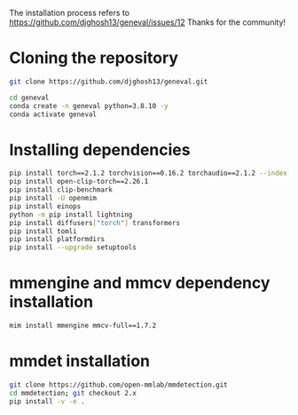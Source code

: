 The installation process refers to https://github.com/djghosh13/geneval/issues/12 Thanks for the community!

# Cloning the repository

```bash
git clone https://github.com/djghosh13/geneval.git

cd geneval
conda create -n geneval python=3.8.10 -y
conda activate geneval
```

# Installing dependencies

```bash
pip install torch==2.1.2 torchvision==0.16.2 torchaudio==2.1.2 --index-url https://download.pytorch.org/whl/cu121
pip install open-clip-torch==2.26.1
pip install clip-benchmark
pip install -U openmim
pip install einops
python -m pip install lightning
pip install diffusers["torch"] transformers
pip install tomli
pip install platformdirs
pip install --upgrade setuptools
```

# mmengine and mmcv dependency installation

```bash
mim install mmengine mmcv-full==1.7.2
```

# mmdet installation

```bash
git clone https://github.com/open-mmlab/mmdetection.git
cd mmdetection; git checkout 2.x
pip install -v -e .
```

<!-- conda create -n geneval python==3.9 -->

<!--
conda install -c nvidia cuda-toolkit -y
./evaluation/download_models.sh output/

# install mmdetection

git clone https://github.com/open-mmlab/mmdetection.git
cd mmdetection; git checkout 2.x
pip install -v -e .

pip install einops
pip install accelerate==0.15.0
pip install torchmetrics==0.6.0
pip install transformers==4.48.0
pip install pandas
pip install open-clip-torch
pip install clip_benchmark
pip install huggingface_hub==0.24.5
pip install pytorch-lightning==1.4.2

pip install openmim
mim install mmcv-full==1.7.1 -->

